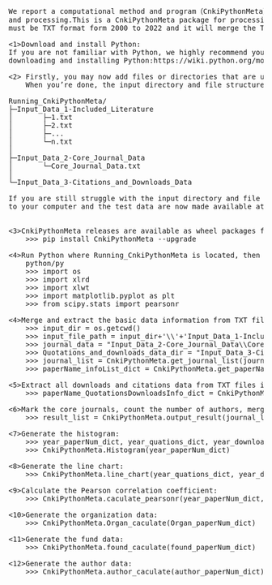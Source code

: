 <pre> 
We report a computational method and program（CnkiPythonMeta）based on the Python programming language for basic data analysis 
and processing.This is a CnkiPythonMeta package for processing data from CNKI(https://www.cnki.net/),which the input file 
must be TXT format form 2000 to 2022 and it will merge the TXT files into the single EXCEL file as basic data for further analysis.

<1>Download and install Python:
If you are not familiar with Python, we highly recommend you to browse the Python official website for 
downloading and installing Python:https://wiki.python.org/moin/BeginnersGuide/Download.

<2> Firstly, you may now add files or directories that are used to prepare the input directory and file for running CnkiPythonMeta.  
    When you’re done, the input directory and file structure will look like this:
   
Running_CnkiPythonMeta/  
├─Input_Data_1-Included_Literature  
│       ├─1.txt  
│       ├─2.txt  
│       ├─...  
│       └─n.txt  
│      
├─Input_Data_2-Core_Journal_Data  
│       └─Core_Journal_Data.txt  
│      
└─Input_Data_3-Citations_and_Downloads_Data

If you are still struggle with the input directory and file structure, you could directly copy the test data 
to your computer and the test data are now made available at:https://github.com/CnkiPythonMeta/CnkiPythonMeta/tree/main/test.


<3>CnkiPythonMeta releases are available as wheel packages for Windows and Linux on PyPI. Install it using pip:  
 	>>> pip install CnkiPythonMeta --upgrade  
	
<4>Run Python where Running_CnkiPythonMeta is located, then import python packages:  
	python/py  
	>>> import os  
	>>> import xlrd  
	>>> import xlwt  
	>>> import matplotlib.pyplot as plt  
	>>> from scipy.stats import pearsonr  	

<4>Merge and extract the basic data information from TXT files into a single EXEL file and output duplicate data:  
	>>> input_dir = os.getcwd()  
	>>> input_file_path = input_dir+'\\'+'Input_Data_1-Included_Literature\\'  
	>>> journal_data = "Input_Data_2-Core_Journal_Data\\Core_Journal_Data.txt"  
	>>> Quotations_and_downloads_data_dir = "Input_Data_3-Citations_and_Downloads_Data"  
	>>> journal_list = CnkiPythonMeta.get_journal_list(journal_data)  
	>>> paperName_infoList_dict = CnkiPythonMeta.get_paperName_infoList_dict(input_file_path)  
	
<5>Extract all downloads and citations data from TXT files into a single EXEL file:  
    >>> paperName_QuotationsDownloadsInfo_dict = CnkiPythonMeta.get_paperName_QuotationsDownloadsInfo_dict(Quotations_and_downloads_data_dir)  

<6>Mark the core journals, count the number of authors, merge all citations and downloads data:  
    >>> result_list = CnkiPythonMeta.output_result(journal_list, paperName_infoList_dict, paperName_QuotationsDownloadsInfo_dict)  
	
<7>Generate the histogram:  
	>>> year_paperNum_dict, year_quations_dict, year_downloads_dict, Organ_paperNum_dict, found_paperNum_dict, author_paperNum_dict = CnkiPythonMeta.get_year_paperNum_dict(result_list)  
	>>> CnkiPythonMeta.Histogram(year_paperNum_dict)  
	
<8>Generate the line chart:  
	>>> CnkiPythonMeta.line_chart(year_quations_dict, year_downloads_dict)  
  
<9>Calculate the Pearson correlation coefficient:  
	>>> CnkiPythonMeta.caculate_pearsonr(year_paperNum_dict, year_quations_dict, year_downloads_dict)  
	
<10>Generate the organization data:  
	>>> CnkiPythonMeta.Organ_caculate(Organ_paperNum_dict)  
	
<11>Generate the fund data:  
	>>> CnkiPythonMeta.found_caculate(found_paperNum_dict)  

<12>Generate the author data:  
	>>> CnkiPythonMeta.author_caculate(author_paperNum_dict)  
	
<pre> 	
	
